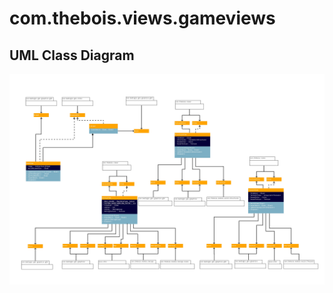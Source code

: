 # com.thebois.views.gameviews

## UML Class Diagram

![com.thebois.views.gameviews](./../../../../../../../documents/diagrams/com.thebois.views.gameviews.jpg "com.thebois.views.gameviews")
